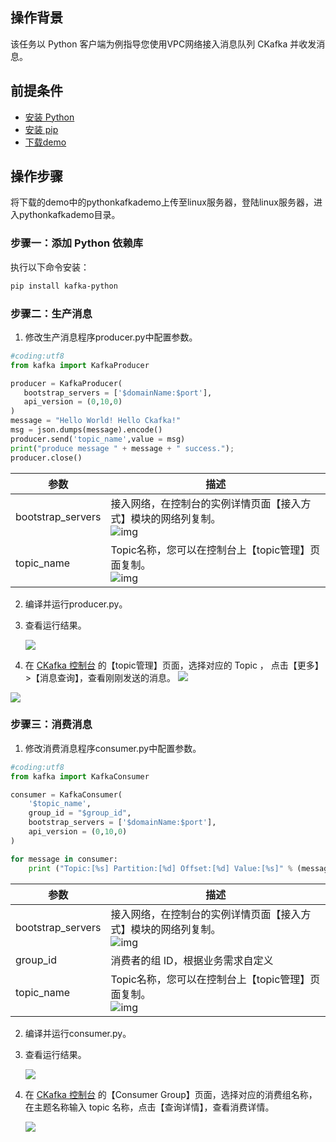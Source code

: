 ## 操作背景

该任务以 Python 客户端为例指导您使用VPC网络接入消息队列 CKafka 并收发消息。

## 前提条件

- [安装 Python](https://www.python.org/downloads/)
- [安装 pip](https://pip-cn.readthedocs.io/en/latest/installing.html)
- [下载demo](https://github.com/TencentCloud/ckafka-sdk-demo/tree/main/pythonkafkademo/default)

## 操作步骤

将下载的demo中的pythonkafkademo上传至linux服务器，登陆linux服务器，进入pythonkafkademo目录。

### 步骤一：添加 Python 依赖库

执行以下命令安装：

```bash
pip install kafka-python
```

### 步骤二：生产消息

1. 修改生产消息程序producer.py中配置参数。

```python
#coding:utf8
from kafka import KafkaProducer

producer = KafkaProducer(
   bootstrap_servers = ['$domainName:$port'],
   api_version = (0,10,0)
)
message = "Hello World! Hello Ckafka!"
msg = json.dumps(message).encode()
producer.send('topic_name',value = msg)
print("produce message " + message + " success.");
producer.close()
```

| 参数              | 描述                                                         |
| ----------------- | ------------------------------------------------------------ |
| bootstrap_servers | 接入网络，在控制台的实例详情页面【接入方式】模块的网络列复制。<br/>![img](https://main.qcloudimg.com/raw/88b29cffdf22e3a0309916ea715057a1.png) |
| topic_name        | Topic名称，您可以在控制台上【topic管理】页面复制。<br/>![img](https://main.qcloudimg.com/raw/e7d353c89bbb204303501e8366f59d2c.png) |

2. 编译并运行producer.py。

3. 查看运行结果。

   ![](https://main.qcloudimg.com/raw/312d264676c655838e398ab9fa03b491.png)

4. 在 [CKafka 控制台](https://console.cloud.tencent.com/ckafka) 的【topic管理】页面，选择对应的 Topic ， 点击【更多】>【消息查询】，查看刚刚发送的消息。
   ![](https://main.qcloudimg.com/raw/ec5fbf218cf50ff3d760be15f6331867.png)

![](https://main.qcloudimg.com/raw/3dc634e4ed03a17f9927d8bb0ead40c3.jpg)

### 步骤三：消费消息

1. 修改消费消息程序consumer.py中配置参数。

```python
#coding:utf8
from kafka import KafkaConsumer

consumer = KafkaConsumer(
    '$topic_name',
    group_id = "$group_id",
    bootstrap_servers = ['$domainName:$port'],
    api_version = (0,10,0)
)

for message in consumer:
    print ("Topic:[%s] Partition:[%d] Offset:[%d] Value:[%s]" % (message.topic, message.partition, message.offset, message.value))
```

| 参数              | 描述                                                         |
| ----------------- | ------------------------------------------------------------ |
| bootstrap_servers | 接入网络，在控制台的实例详情页面【接入方式】模块的网络列复制。<br/>![img](https://main.qcloudimg.com/raw/88b29cffdf22e3a0309916ea715057a1.png) |
| group_id          | 消费者的组 ID，根据业务需求自定义                            |
| topic_name        | Topic名称，您可以在控制台上【topic管理】页面复制。<br/>![img](https://main.qcloudimg.com/raw/e7d353c89bbb204303501e8366f59d2c.png) |

2. 编译并运行consumer.py。

3. 查看运行结果。

   ![](https://main.qcloudimg.com/raw/479f3b14e67a5f50f9d49781ab4df39f.png)

4. 在  [CKafka 控制台](https://console.cloud.tencent.com/ckafka) 的【Consumer Group】页面，选择对应的消费组名称，在主题名称输入 topic 名称，点击【查询详情】，查看消费详情。

   ![](https://main.qcloudimg.com/raw/27775267907600f4ff759e6a197195ee.png)
